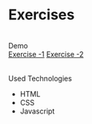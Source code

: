 # Exercises

<br>Demo</br>
[Exercise -1](https://denizkiskanc.github.io/Exercises/exercises-1) 
[Exercise -2](https://denizkiskanc.github.io/Exercises/exercises-2) 

<br>Used Technologies</br>
<ul>
  <li>HTML</li>
  <li>CSS</li>
  <li>Javascript</li>
</ul>
